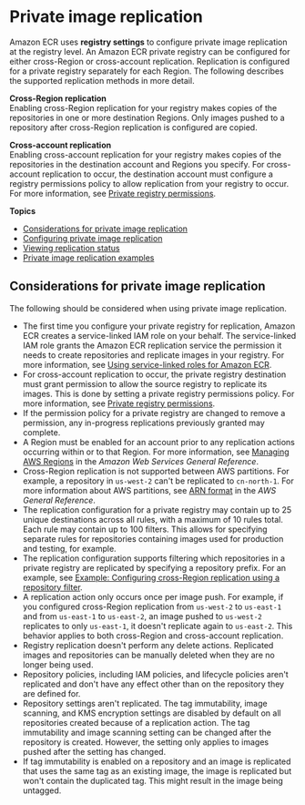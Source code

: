 # Private image replication<a name="replication"></a>

Amazon ECR uses **registry settings** to configure private image replication at the registry level\. An Amazon ECR private registry can be configured for either cross\-Region or cross\-account replication\. Replication is configured for a private registry separately for each Region\. The following describes the supported replication methods in more detail\.

**Cross\-Region replication**  
Enabling cross\-Region replication for your registry makes copies of the repositories in one or more destination Regions\. Only images pushed to a repository after cross\-Region replication is configured are copied\.

**Cross\-account replication**  
Enabling cross\-account replication for your registry makes copies of the repositories in the destination account and Regions you specify\. For cross\-account replication to occur, the destination account must configure a registry permissions policy to allow replication from your registry to occur\. For more information, see [Private registry permissions](registry-permissions.md)\.

**Topics**
+ [Considerations for private image replication](#replication-considerations)
+ [Configuring private image replication](registry-settings-configure.md)
+ [Viewing replication status](replication-status.md)
+ [Private image replication examples](registry-settings-examples.md)

## Considerations for private image replication<a name="replication-considerations"></a>

The following should be considered when using private image replication\.
+ The first time you configure your private registry for replication, Amazon ECR creates a service\-linked IAM role on your behalf\. The service\-linked IAM role grants the Amazon ECR replication service the permission it needs to create repositories and replicate images in your registry\. For more information, see [Using service\-linked roles for Amazon ECR](using-service-linked-roles.md)\.
+ For cross\-account replication to occur, the private registry destination must grant permission to allow the source registry to replicate its images\. This is done by setting a private registry permissions policy\. For more information, see [Private registry permissions](registry-permissions.md)\.
+ If the permission policy for a private registry are changed to remove a permission, any in\-progress replications previously granted may complete\.
+ A Region must be enabled for an account prior to any replication actions occurring within or to that Region\. For more information, see [Managing AWS Regions](https://docs.aws.amazon.com/general/latest/gr/rande-manage.html) in the *Amazon Web Services General Reference*\.
+ Cross\-Region replication is not supported between AWS partitions\. For example, a repository in `us-west-2` can't be replicated to `cn-north-1`\. For more information about AWS partitions, see [ARN format](https://docs.aws.amazon.com/general/latest/gr/aws-arns-and-namespaces.html#arns-syntax) in the *AWS General Reference*\.
+ The replication configuration for a private registry may contain up to 25 unique destinations across all rules, with a maximum of 10 rules total\. Each rule may contain up to 100 filters\. This allows for specifying separate rules for repositories containing images used for production and testing, for example\.
+ The replication configuration supports filtering which repositories in a private registry are replicated by specifying a repository prefix\. For an example, see [Example: Configuring cross\-Region replication using a repository filter](registry-settings-examples.md#registry-settings-examples-crr-filter)\.
+ A replication action only occurs once per image push\. For example, if you configured cross\-Region replication from `us-west-2` to `us-east-1` and from `us-east-1` to `us-east-2`, an image pushed to `us-west-2` replicates to only `us-east-1`, it doesn't replicate again to `us-east-2`\. This behavior applies to both cross\-Region and cross\-account replication\.
+ Registry replication doesn't perform any delete actions\. Replicated images and repositories can be manually deleted when they are no longer being used\.
+ Repository policies, including IAM policies, and lifecycle policies aren't replicated and don't have any effect other than on the repository they are defined for\.
+ Repository settings aren't replicated\. The tag immutability, image scanning, and KMS encryption settings are disabled by default on all repositories created because of a replication action\. The tag immutability and image scanning setting can be changed after the repository is created\. However, the setting only applies to images pushed after the setting has changed\.
+ If tag immutability is enabled on a repository and an image is replicated that uses the same tag as an existing image, the image is replicated but won't contain the duplicated tag\. This might result in the image being untagged\.